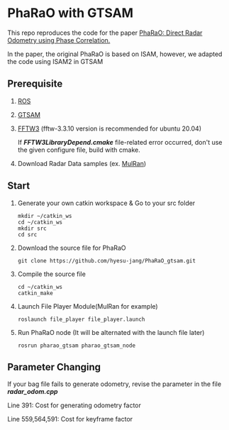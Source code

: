 
# PhaRaO with GTSAM

This repo reproduces the code for the paper [PhaRaO: Direct Radar Odometry using Phase Correlation.](https://rpm.snu.ac.kr/publications/yspark-2020-icra.pdf)

In the paper, the original PhaRaO is based on ISAM, however, we adapted the code using ISAM2 in GTSAM


## Prerequisite
1. [ROS](https://wiki.ros.org/noetic/Installation/Ubuntu)
2. [GTSAM](https://gtsam.org/)
3. [FFTW3](https://www.fftw.org/download.html)
   (fftw-3.3.10 version is recommended for ubuntu 20.04)

   If **_FFTW3LibraryDepend.cmake_** file-related error occurred, don't use the given configure file, build with cmake.

4. Download Radar Data samples (ex. [MulRan](https://sites.google.com/view/mulran-pr/dataset))

## Start
1. Generate your own catkin workspace & Go to your src folder
   ~~~
   mkdir ~/catkin_ws
   cd ~/catkin_ws
   mkdir src
   cd src
   ~~~
2. Download the source file for PhaRaO
   ~~~
   git clone https://github.com/hyesu-jang/PhaRaO_gtsam.git
   ~~~

3. Compile the source file
   ~~~
   cd ~/catkin_ws
   catkin_make
   ~~~
4. Launch File Player Module(MulRan for example)
    ~~~
    roslaunch file_player file_player.launch
    ~~~
5. Run PhaRaO node (It will be alternated with the launch file later)
    ~~~
    rosrun pharao_gtsam pharao_gtsam_node
    ~~~

## Parameter Changing
If your bag file fails to generate odometry, revise the parameter in the file **_radar_odom.cpp_**

Line 391: Cost for generating odometry factor

Line 559,564,591: Cost for keyframe factor
